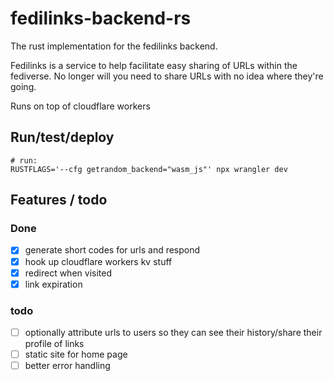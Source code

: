 # fedilinks-backend-rs

The rust implementation for the fedilinks backend.

Fedilinks is a service to help facilitate easy sharing of URLs within the fediverse. No longer will you need to share URLs with no idea where they're going.

Runs on top of cloudflare workers

## Run/test/deploy

```aiignore
# run:
RUSTFLAGS='--cfg getrandom_backend="wasm_js"' npx wrangler dev

```


## Features / todo

### Done
- [x] generate short codes for urls and respond
- [x] hook up cloudflare workers kv stuff
- [x] redirect when visited
- [x] link expiration

### todo
- [ ] optionally attribute urls to users so they can see their history/share their profile of links
- [ ] static site for home page
- [ ] better error handling
